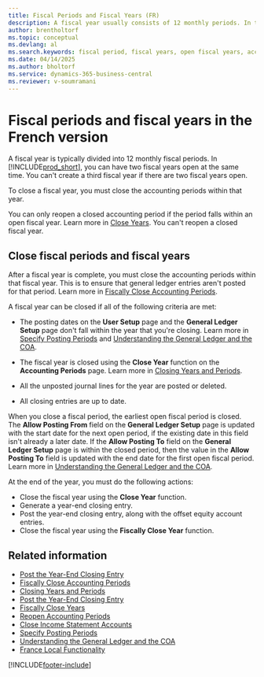 ```yaml
---
title: Fiscal Periods and Fiscal Years (FR)
description: A fiscal year usually consists of 12 monthly periods. In the French version of Business Central, you can have two open fiscal years simultaneously.
author: brentholtorf
ms.topic: conceptual
ms.devlang: al
ms.search.keywords: fiscal period, fiscal years, open fiscal years, accounting period, close years, French version
ms.date: 04/14/2025
ms.author: bholtorf
ms.service: dynamics-365-business-central
ms.reviewer: v-soumramani
---
```


# Fiscal periods and fiscal years in the French version

A fiscal year is typically divided into 12 monthly fiscal periods. In [!INCLUDE[prod_short](../../includes/prod_short.md)], you can have two fiscal years open at the same time. You can't create a third fiscal year if there are two fiscal years open.  

To close a fiscal year, you must close the accounting periods within that year.  

You can only reopen a closed accounting period if the period falls within an open fiscal year. Learn more in [Close Years](how-to-close-years.md). You can't reopen a closed fiscal year.  

## Close fiscal periods and fiscal years

After a fiscal year is complete, you must close the accounting periods within that fiscal year. This is to ensure that general ledger entries aren't posted for that period. Learn more in [Fiscally Close Accounting Periods](how-to-fiscally-close-years.md).  

A fiscal year can be closed if all of the following criteria are met:  

- The posting dates on the **User Setup** page and the **General Ledger Setup** page don't fall within the year that you're closing. Learn more in [Specify Posting Periods](../../finance-how-specify-posting-periods.md) and [Understanding the General Ledger and the COA](../../finance-general-ledger.md).  

- The fiscal year is closed using the **Close Year** function on the **Accounting Periods** page. Learn more in [Closing Years and Periods](../../year-close-years-periods.md).  

- All the unposted journal lines for the year are posted or deleted.  

- All closing entries are up to date.  

When you close a fiscal period, the earliest open fiscal period is closed. The **Allow Posting From** field on the **General Ledger Setup** page is updated with the start date for the next open period, if the existing date in this field isn't already a later date. If the **Allow Posting To** field on the **General Ledger Setup** page is within the closed period, then the value in the **Allow Posting To** field is updated with the end date for the first open fiscal period. Learn more in [Understanding the General Ledger and the COA](../../finance-general-ledger.md).  

At the end of the year, you must do the following actions:  

- Close the fiscal year using the **Close Year** function.  
- Generate a year-end closing entry.  
- Post the year-end closing entry, along with the offset equity account entries.  
- Close the fiscal year using the **Fiscally Close Year** function.  

## Related information

- [Post the Year-End Closing Entry](how-to-post-the-year-end-closing-entry.md)  
- [Fiscally Close Accounting Periods](how-to-fiscally-close-accounting-periods.md)  
- [Closing Years and Periods](../../year-close-years-periods.md)  
- [Post the Year-End Closing Entry](how-to-post-the-year-end-closing-entry.md)  
- [Fiscally Close Years](how-to-fiscally-close-years.md)  
- [Reopen Accounting Periods](how-to-reopen-accounting-periods.md)  
- [Close Income Statement Accounts](how-to-close-income-statement-accounts.md)  
- [Specify Posting Periods](../../finance-how-specify-posting-periods.md)  
- [Understanding the General Ledger and the COA](../../finance-general-ledger.md)  
- [France Local Functionality](france-local-functionality.md)  

[!INCLUDE[footer-include](../../includes/footer-banner.md)]

